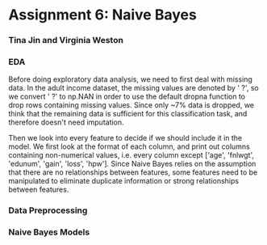 # Assignment 6: Naive Bayes
### Tina Jin and Virginia Weston

### EDA
Before doing exploratory data analysis, we need to first deal with missing data. In the adult income dataset, the missing values are denoted by ' ?', so we convert ' ?' to np.NAN in order to use the default dropna function to drop rows containing missing values. Since only ~7% data is dropped, we think that the remaining data is sufficient for this classification task, and therefore doesn't need imputation. 

Then we look into every feature to decide if we should include it in the model. We first look at the format of each column, and print out columns containing non-numerical values, i.e. every column except ['age', 'fnlwgt', 'edunum', 'gain', 'loss', 'hpw'].
Since Naive Bayes relies on the assumption that there are no relationships between features, some features need to be manipulated to eliminate duplicate information or strong relationships between features.
### Data Preprocessing
### Naive Bayes Models
